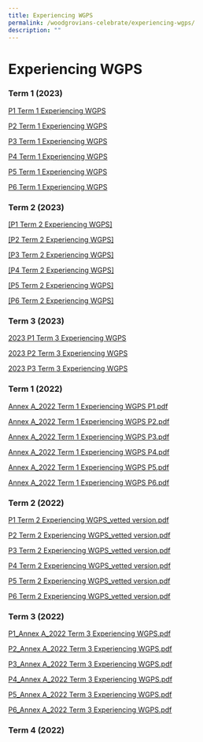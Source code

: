 ```yaml
---
title: Experiencing WGPS
permalink: /woodgrovians-celebrate/experiencing-wgps/
description: ""
---
```

# **Experiencing WGPS**
### Term 1 (2023)
[P1 Term 1 Experiencing WGPS](/files/P1%20Term%201%20Experiencing%20WGPS.pdf)

[P2 Term 1 Experiencing WGPS](/files/P2%20Term%201%20Experiencing%20WGPS.pdf)

[P3 Term 1 Experiencing WGPS](/files/P3%20Term%201%20Experiencing%20WGPS.pdf)

[P4 Term 1 Experiencing WGPS](/files/P4%20Term%201%20Experiencing%20WGPS.pdf)

[P5 Term 1 Experiencing WGPS](/files/P5%20Term%201%20Experiencing%20WGPS.pdf)

[P6 Term 1 Experiencing WGPS](/files/P6%20Term%201%20Experiencing%20WGPS.pdf)

### Term 2 (2023)
[[P1 Term 2 Experiencing WGPS]](/files/Experiencing%20WGPS/2023%20term%202%20p1%20experiencing%20wgps_final.pdf)

[[P2 Term 2 Experiencing WGPS]](/files/Experiencing%20WGPS/2023%20term%202%20p2%20experiencing%20wgps_final.pdf)

[[P3 Term 2 Experiencing WGPS]](/files/Experiencing%20WGPS/2023%20term%202%20p3%20experiencing%20wgps_final.pdf)

[[P4 Term 2 Experiencing WGPS]](/files/Experiencing%20WGPS/2023%20term%202%20p4%20experiencing%20wgps_final.pdf)

[[P5 Term 2 Experiencing WGPS]](/files/Experiencing%20WGPS/2023%20term%202%20p5%20experiencing%20wgps_final.pdf)

[[P6 Term 2 Experiencing WGPS]](/files/Experiencing%20WGPS/2023%20term%202%20p6%20experiencing%20wgps_final.pdf)

### Term 3 (2023)
[2023 P1 Term 3 Experiencing WGPS](/files/Experiencing%20WGPS/2023%20p1%20term%203%20experiencing%20wgps.pdf)

[2023 P2 Term 3 Experiencing WGPS](/files/Experiencing%20WGPS/2023%20p2%20term%203%20experiencing%20wgps.pdf)

[2023 P3 Term 3 Experiencing WGPS](/files/Experiencing%20WGPS/2023%20p3%20term%203%20experiencing%20wgps.pdf)



### Term 1 (2022)

[Annex A_2022 Term 1 Experiencing WGPS P1.pdf](/files/Annex%20A_2022%20Term%201%20Experiencing%20WGPS%20P1.pdf) 
  
[Annex A_2022 Term 1 Experiencing WGPS P2.pdf](/files/Annex%20A_2022%20Term%201%20Experiencing%20WGPS%20P2.pdf) 
  
[Annex A_2022 Term 1 Experiencing WGPS P3.pdf](/files/Annex%20A_2022%20Term%201%20Experiencing%20WGPS%20P3.pdf)
  
[Annex A_2022 Term 1 Experiencing WGPS P4.pdf](/files/Annex%20A_2022%20Term%201%20Experiencing%20WGPS%20P4.pdf)  
  
[Annex A_2022 Term 1 Experiencing WGPS P5.pdf](/files/Annex%20A_2022%20Term%201%20Experiencing%20WGPS%20P5.pdf)  
  
[Annex A_2022 Term 1 Experiencing WGPS P6.pdf](/files/Annex%20A_2022%20Term%201%20Experiencing%20WGPS%20P6.pdf) 

### Term 2 (2022)

[P1 Term 2 Experiencing WGPS_vetted version.pdf](/files/P1%20Term%202%20Experiencing%20WGPS_vetted%20version.pdf)

[P2 Term 2 Experiencing WGPS_vetted version.pdf](/files/P2%20Term%202%20Experiencing%20WGPS_vetted%20version.pdf)

[P3 Term 2 Experiencing WGPS_vetted version.pdf](/files/P3%20Term%202%20Experiencing%20WGPS_vetted%20version.pdf)

[P4 Term 2 Experiencing WGPS_vetted version.pdf](/files/P4%20Term%202%20Experiencing%20WGPS_vetted%20version.pdf)

[P5 Term 2 Experiencing WGPS_vetted version.pdf](/files/P5%20Term%202%20Experiencing%20WGPS_vetted%20version.pdf)

[P6 Term 2 Experiencing WGPS_vetted version.pdf](/files/P6%20Term%202%20Experiencing%20WGPS_vetted%20version.pdf)

### Term 3 (2022)

[P1_Annex A_2022 Term 3 Experiencing WGPS.pdf](/files/Experiencing%20WGPS/P1_ADM3702022_Annex%20A_2022%20Term%203%20Experiencing%20WGPS_15%20Sept_P1.pdf)

[P2_Annex A_2022 Term 3 Experiencing WGPS.pdf](/files/Experiencing%20WGPS/P2_ADM3702022_Annex%20A_2022%20Term%203%20Experiencing%20WGPS_15%20Sept_P2.pdf)

[P3_Annex A_2022 Term 3 Experiencing WGPS.pdf](/files/Experiencing%20WGPS/P3_ADM3702022_Annex%20A_2022%20Term%203%20Experiencing%20WGPS_15%20Sept_P3.pdf)

[P4_Annex A_2022 Term 3 Experiencing WGPS.pdf](/files/Experiencing%20WGPS/P4_ADM3702022_Annex%20A_2022%20Term%203%20Experiencing%20WGPS_15%20Sept_P4.pdf)

[P5_Annex A_2022 Term 3 Experiencing WGPS.pdf](/files/Experiencing%20WGPS/P5_ADM3702022_Annex%20A_2022%20Term%203%20Experiencing%20WGPS_15%20Sept_P5.pdf)

[P6_Annex A_2022 Term 3 Experiencing WGPS.pdf](/files/Experiencing%20WGPS/P6_ADM3702022_Annex%20A_2022%20Term%203%20Experiencing%20WGPS_15%20Sept_P6.pdf)

### Term 4 (2022)
